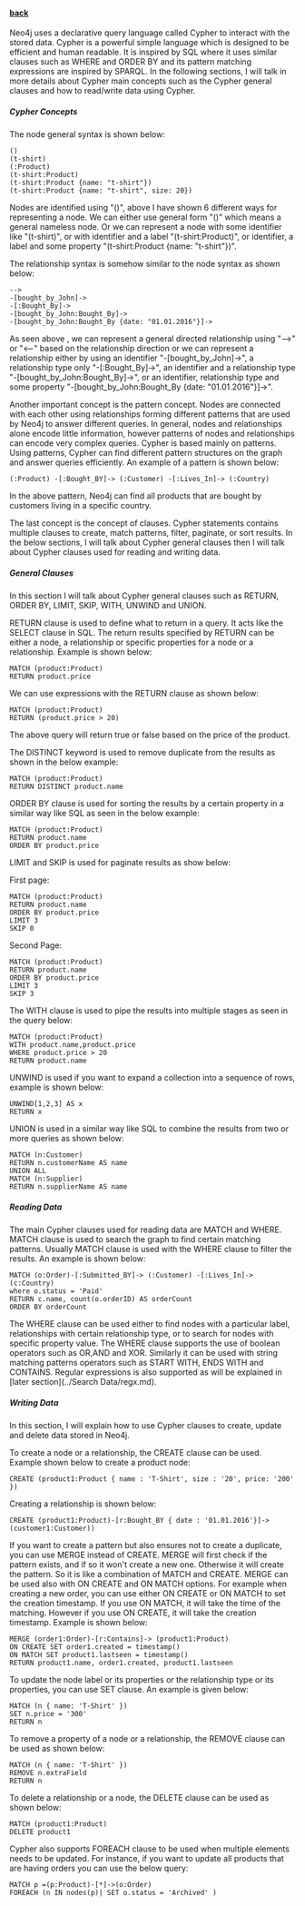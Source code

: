 #### [back](basic_features_main.md)


Neo4j uses a declarative query language called Cypher to interact with the stored data. Cypher is a powerful simple language which is designed to be efficient and human readable. It is inspired by SQL where it uses similar clauses such as WHERE and ORDER BY and its pattern matching expressions are inspired by SPARQL. In the following sections, I will talk in more details about Cypher main concepts such as the Cypher general clauses and how to read/write data using Cypher.


##### Cypher Concepts

The node general syntax is shown below:

````
()
(t-shirt)
(:Product)
(t-shirt:Product)
(t-shirt:Product {name: "t-shirt"})
(t-shirt:Product {name: "t-shirt", size: 20})
````

Nodes are identified using "()", above I have shown 6 different ways for representing a node. We can either use general form "()" which means a general nameless node. Or we can represent a node with some identifier like "(t-shirt)", or with identifier and a label "(t-shirt:Product)", or identifier, a label and some property "(t-shirt:Product {name: "t-shirt"})".

The relationship syntax is somehow similar to the node syntax as shown below:

````
-->
-[bought_by_John]->
-[:Bought_By]->
-[bought_by_John:Bought_By]->
-[bought_by_John:Bought_By {date: "01.01.2016"}]->
````

As seen above , we can represent a general directed relationship using "-->" or "<--" based on the relationship direction or we can represent a relationship either by using an identifier "-[bought_by_John]->", a relationship type only "-[:Bought_By]->", an identifier and a relationship type  "-[bought_by_John:Bought_By]->", or an identifier, relationship type and some property "-[bought_by_John:Bought_By {date: "01.01.2016"}]->".


Another important concept is the pattern concept. Nodes are connected with each other using relationships forming different patterns that are used by Neo4j to answer different queries. In general, nodes and relationships alone encode little information, however patterns of nodes and relationships can encode very complex queries.  Cypher is based mainly on patterns. Using patterns, Cypher can find different pattern structures on the graph and answer queries efficiently. An example of a pattern is shown below:

````
(:Product) -[:Bought_BY]-> (:Customer) -[:Lives_In]-> (:Country)
````

In the above pattern, Neo4j can find all products that are bought by customers living in a specific country.

The last concept is the concept of clauses. Cypher statements contains multiple clauses to create, match patterns, filter, paginate, or sort results. In the below sections, I will talk about Cypher general clauses then I will talk about Cypher clauses used for reading and writing data. 


##### General Clauses

In this section I will talk about Cypher general clauses such as RETURN, ORDER BY, LIMIT, SKIP, WITH, UNWIND and UNION.

RETURN clause is used to define what to return in a query. It acts like the SELECT clause in SQL. The return results specified by RETURN can be either a node, a relationship or specific properties for a node or a relationship. Example is shown below:


````
MATCH (product:Product)RETURN product.price
````

We can use expressions with the RETURN clause as shown below:

````
MATCH (product:Product)RETURN (product.price > 20) 
````
The above query will return true or false based on the price of the product.


The DISTINCT keyword is used to remove duplicate from the results as shown in the below example:

````
MATCH (product:Product)RETURN DISTINCT product.name 
````

ORDER BY clause is used for sorting the results by a certain property in a similar way like SQL as seen in the below example:

````
MATCH (product:Product)RETURN product.name
ORDER BY product.price
````


LIMIT and SKIP is used for paginate results as show below:

First page:

````
MATCH (product:Product)RETURN product.name
ORDER BY product.price
LIMIT 3
SKIP 0
````

Second Page:

````
MATCH (product:Product)RETURN product.name
ORDER BY product.price
LIMIT 3
SKIP 3
````



The WITH clause is used to pipe the results into multiple stages as seen in the query below:

````
MATCH (product:Product)WITH product.name,product.price
WHERE product.price > 20
RETURN product.name
````

UNWIND is used if you want to expand a collection into a sequence of rows, example is shown below:

````
UNWIND[1,2,3] AS x
RETURN x
````

UNION is used in a similar way like SQL to combine the results from two or more queries as shown below:

````
MATCH (n:Customer) RETURN n.customerName AS nameUNION ALL 
MATCH (n:Supplier)RETURN n.supplierName AS name
````

##### Reading Data

The main Cypher clauses used for reading data are MATCH and WHERE. MATCH clause is used to search the graph to find certain matching patterns. Usually MATCH clause is used with the WHERE clause to filter the results. An example is shown below:


````
MATCH (o:Order)-[:Submitted_BY]-> (:Customer) -[:Lives_In]-> (c:Country)
where o.status = 'Paid'RETURN c.name, count(o.orderID) AS orderCount
ORDER BY orderCount
````

The WHERE clause can be used either to find nodes with a particular label, relationships with certain relationship type, or to search for nodes with specific property value. The WHERE clause supports the use of boolean operators such as OR,AND and XOR.  Similarly it can be used with string matching patterns operators such as START WITH, ENDS WITH and CONTAINS. Regular expressions is also supported as will be explained in [later section](../Search Data/regx.md).

##### Writing Data

In this section, I will explain how to use Cypher clauses to create, update and delete data stored in Neo4j.

To create a node or a relationship, the CREATE clause can be used. Example shown below to create a product node:


````
CREATE (product1:Product { name : 'T-Shirt', size : '20', price: '200' })
````

Creating a relationship is shown below:

````
CREATE (product1:Product)-[r:Bought_BY { date : '01.01.2016'}]->(customer1:Customer))
````

If you want to create a pattern but also ensures not to create a duplicate, you can use MERGE instead of CREATE. MERGE will first check if the pattern exists, and if so it won't create a new one. Otherwise it will create the pattern. So it is like a combination of MATCH and CREATE. MERGE can be used also with ON CREATE and ON MATCH options. For example when creating a new order, you can use either ON CREATE or ON MATCH to set the creation timestamp. If you use ON MATCH, it will take the time of the matching. However if you use ON CREATE, it will take the creation timestamp. Example is shown below:


````
MERGE (order1:Order)-[r:Contains]-> (product1:Product)ON CREATE SET order1.created = timestamp()ON MATCH SET product1.lastseen = timestamp()RETURN product1.name, order1.created, product1.lastseen
````


To update the node label or its properties or the relationship type or its properties, you can use SET clause. An example is given below:

````
MATCH (n { name: 'T-Shirt' })SET n.price = '300'RETURN n````


To remove a property of a node or a relationship, the REMOVE clause can be used as shown below:

````
MATCH (n { name: 'T-Shirt' })REMOVE n.extraFieldRETURN n````
To delete a relationship or a node, the DELETE clause can be used as shown below:
````MATCH (product1:Product)DELETE product1
````

Cypher also supports FOREACH clause to be used when multiple elements needs to be updated. For instance, if you want to update all products that are having orders you can use the below query:

````
MATCH p =(p:Product)-[*]->(o:Order)FOREACH (n IN nodes(p)| SET o.status = 'Archived' )
````




